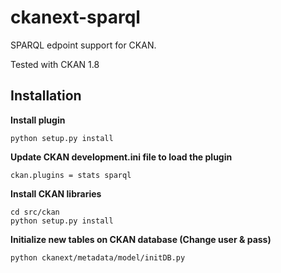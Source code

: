 ckanext-sparql
==============

SPARQL edpoint support for CKAN.

Tested with CKAN 1.8

 Installation
--------------

**Install plugin**

    python setup.py install
    
**Update CKAN development.ini file to load the plugin**

    ckan.plugins = stats sparql
    
**Install CKAN libraries**

    cd src/ckan
    python setup.py install

**Initialize new tables on CKAN database (Change user & pass)**

    python ckanext/metadata/model/initDB.py
